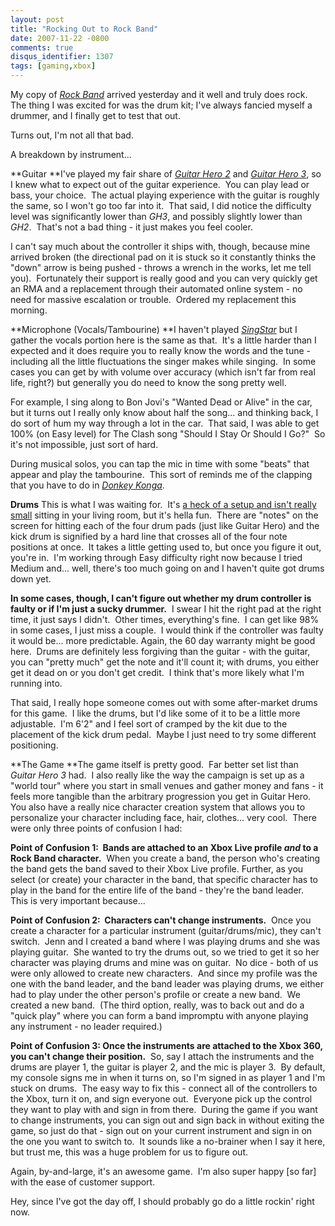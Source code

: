 ```yaml
---
layout: post
title: "Rocking Out to Rock Band"
date: 2007-11-22 -0800
comments: true
disqus_identifier: 1307
tags: [gaming,xbox]
---
```

My copy of *[Rock
Band](http://www.amazon.com/gp/product/B000TT4GBG?ie=UTF8&tag=mhsvortex&linkCode=as2&camp=1789&creative=9325&creativeASIN=B000TT4GBG)*
arrived yesterday and it well and truly does rock.  The thing I was
excited for was the drum kit; I've always fancied myself a drummer, and
I finally get to test that out.

Turns out, I'm not all that bad.

A breakdown by instrument...

**Guitar
**I've played my fair share of *[Guitar Hero
2](http://www.amazon.com/gp/product/B000MRNUB2?ie=UTF8&tag=mhsvortex&linkCode=as2&camp=1789&creative=9325&creativeASIN=B000MRNUB2)*
and *[Guitar Hero
3](http://www.amazon.com/gp/product/B000TG531G?ie=UTF8&tag=mhsvortex&linkCode=as2&camp=1789&creative=9325&creativeASIN=B000TG531G)*,
so I knew what to expect out of the guitar experience.  You can play
lead or bass, your choice.  The actual playing experience with the
guitar is roughly the same, so I won't go too far into it.  That said, I
did notice the difficulty level was significantly lower than *GH3*, and
possibly slightly lower than *GH2*.  That's not a bad thing - it just
makes you feel cooler.

I can't say much about the controller it ships with, though, because
mine arrived broken (the directional pad on it is stuck so it constantly
thinks the "down" arrow is being pushed - throws a wrench in the works,
let me tell you).  Fortunately their support is really good and you can
very quickly get an RMA and a replacement through their automated online
system - no need for massive escalation or trouble.  Ordered my
replacement this morning.

**Microphone (Vocals/Tambourine)
**I haven't played
*[SingStar](http://www.amazon.com/gp/product/B000NP1OES?ie=UTF8&tag=mhsvortex&linkCode=as2&camp=1789&creative=9325&creativeASIN=B000NP1OES)*
but I gather the vocals portion here is the same as that.  It's a little
harder than I expected and it does require you to really know the words
and the tune - including all the little fluctuations the singer makes
while singing.  In some cases you can get by with volume over accuracy
(which isn't far from real life, right?) but generally you do need to
know the song pretty well.

For example, I sing along to Bon Jovi's "Wanted Dead or Alive" in the
car, but it turns out I really only know about half the song... and
thinking back, I do sort of hum my way through a lot in the car.  That
said, I was able to get 100% (on Easy level) for The Clash song "Should
I Stay Or Should I Go?"  So it's not impossible, just sort of hard.

During musical solos, you can tap the mic in time with some "beats" that
appear and play the tambourine.  This sort of reminds me of the clapping
that you have to do in *[Donkey
Konga](http://www.amazon.com/gp/product/B0007ZSHOO?ie=UTF8&tag=mhsvortex&linkCode=as2&camp=1789&creative=9325&creativeASIN=B0007ZSHOO)*.

**Drums**
 This is what I was waiting for.  It's [a heck of a setup and isn't
really
small](http://www.joystiq.com/2007/10/17/roadievision-see-the-rock-band-drum-kit-setup/)
sitting in your living room, but it's hella fun.  There are "notes" on
the screen for hitting each of the four drum pads (just like Guitar
Hero) and the kick drum is signified by a hard line that crosses all of
the four note positions at once.  It takes a little getting used to, but
once you figure it out, you're in.  I'm working through Easy difficulty
right now because I tried Medium and... well, there's too much going on
and I haven't quite got drums down yet.

**In some cases, though, I can't figure out whether my drum controller
is faulty or if I'm just a sucky drummer.**  I swear I hit the right pad
at the right time, it just says I didn't.  Other times, everything's
fine.  I can get like 98% in some cases, I just miss a couple.  I would
think if the controller was faulty it would be... more predictable.
Again, the 60 day warranty might be good here.  Drums are definitely
less forgiving than the guitar - with the guitar, you can "pretty much"
get the note and it'll count it; with drums, you either get it dead on
or you don't get credit.  I think that's more likely what I'm running
into.

That said, I really hope someone comes out with some after-market drums
for this game.  I like the drums, but I'd like some of it to be a little
more adjustable.  I'm 6'2" and I feel sort of cramped by the kit due to
the placement of the kick drum pedal.  Maybe I just need to try some
different positioning.

**The Game
**The game itself is pretty good.  Far better set list than *Guitar Hero
3* had.  I also really like the way the campaign is set up as a "world
tour" where you start in small venues and gather money and fans - it
feels more tangible than the arbitrary progression you get in Guitar
Hero.  You also have a really nice character creation system that allows
you to personalize your character including face, hair, clothes... very
cool.  There were only three points of confusion I had:

**Point of Confusion 1:  Bands are attached to an Xbox Live profile
*and* to a Rock Band character.**  When you create a band, the person
who's creating the band gets the band saved to their Xbox Live profile.
Further, as you select (or create) your character in the band, that
specific character has to play in the band for the entire life of the
band - they're the band leader.  This is very important because...

**Point of Confusion 2:  Characters can't change instruments.**  Once
you create a character for a particular instrument (guitar/drums/mic),
they can't switch.  Jenn and I created a band where I was playing drums
and she was playing guitar.  She wanted to try the drums out, so we
tried to get it so her character was playing drums and mine was on
guitar.  No dice - both of us were only allowed to create new
characters.  And since my profile was the one with the band leader, and
the band leader was playing drums, we either had to play under the other
person's profile or create a new band.  We created a new band.  (The
third option, really, was to back out and do a "quick play" where you
can form a band impromptu with anyone playing any instrument - no leader
required.)

**Point of Confusion 3: Once the instruments are attached to the Xbox
360, you can't change their position.**  So, say I attach the
instruments and the drums are player 1, the guitar is player 2, and the
mic is player 3.  By default, my console signs me in when it turns on,
so I'm signed in as player 1 and I'm stuck on drums.  The easy way to
fix this - connect all of the controllers to the Xbox, turn it on, and
sign everyone out.  Everyone pick up the control they want to play with
and sign in from there.  During the game if you want to change
instruments, you can sign out and sign back in without exiting the game,
so just do that - sign out on your current instrument and sign in on the
one you want to switch to.  It sounds like a no-brainer when I say it
here, but trust me, this was a huge problem for us to figure out.

Again, by-and-large, it's an awesome game.  I'm also super happy [so
far] with the ease of customer support.

Hey, since I've got the day off, I should probably go do a little
rockin' right now.
